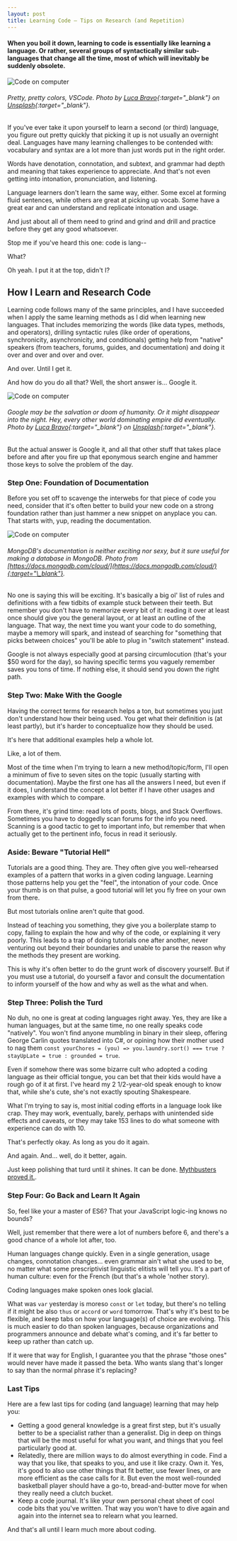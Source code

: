 ```yaml
---
layout: post
title: Learning Code — Tips on Research (and Repetition)
---
```

#### When you boil it down, learning to code is essentially like learning a language. Or rather, several groups of syntactically similar sub-languages that change all the time, most of which will inevitably be suddenly obsolete.

![Code on computer](/images/code.jpg)

###### _Pretty, pretty colors, VSCode. Photo by [Luca Bravo](https://unsplash.com/@lucabravo?utm_source=unsplash&utm_medium=referral&utm_content=creditCopyText){:target="\_blank"} on [Unsplash](https://unsplash.com/photos/XJXWbfSo2f0){:target="\_blank"}._


If you've ever take it upon yourself to learn a second (or third) language, you figure out pretty quickly that picking it up is not usually an overnight deal. Languages have many learning challenges to be contended with: vocabulary and syntax are a lot more than just words put in the right order. 

Words have denotation, connotation, and subtext, and grammar had depth and meaning that takes experience to appreciate. And that's not even getting into intonation, pronunciation, and listening.

Language learners don't learn the same way, either. Some excel at forming fluid sentences, while others are great at picking up vocab. Some have a great ear and can understand and replicate intonation and usage. 

And just about all of them need to grind and grind and drill and practice before they get any good whatsoever.

Stop me if you've heard this one: code is lang--

What?

Oh yeah. I put it at the top, didn't I?

## How I Learn and Research Code

Learning code follows many of the same principles, and I have succeeded when I apply the same learning methods as I did when learning new languages. That includes memorizing the words (like data types, methods, and operators), drilling syntactic rules (like order of operations, synchronicity, asynchronicity, and conditionals) getting help from "native" speakers (from teachers, forums, guides, and documentation) and doing it over and over and over and over.

And over. Until I get it.

And how do you do all that? Well, the short answer is... Google it.

![Code on computer](/images/google.jpg)
###### _Google may be the salvation or doom of humanity. Or it might disappear into the night. Hey, every other world dominating empire did eventually. Photo by [Luca Bravo](https://unsplash.com/@lucabravo?utm_source=unsplash&utm_medium=referral&utm_content=creditCopyText){:target="\_blank"} on [Unsplash](https://unsplash.com/photos/jz4ca36oJ_M){:target="\_blank"}._

But the actual answer is Google it, and all that other stuff that takes place before and after you fire up that eponymous search engine and hammer those keys to solve the problem of the day.

### Step One: Foundation of Documentation

Before you set off to scavenge the interwebs for that piece of code you need, consider that it's often better to build your new code on a strong foundation rather than just hammer a new snippet on anyplace you can. That starts with, yup, reading the documentation.

![Code on computer](/images/mongodb.png)
###### _MongoDB's documentation is neither exciting nor sexy, but it sure useful for making a database in MongoDB. Photo from [https://docs.mongodb.com/cloud/](https://docs.mongodb.com/cloud/){:target="\_blank"}._

No one is saying this will be exciting. It's basically a big ol' list of rules and definitions with a few tidbits of example stuck between their teeth. But remember you don't have to memorize every bit of it: reading it over at least once should give you the general layout, or at least an outline of the language. That way, the next time you want your code to do something, maybe a memory will spark, and instead of searching for "something that picks between choices" you'll be able to plug in "switch statement" instead.

Google is not always especially good at parsing circumlocution (that's your $50 word for the day), so having specific terms you vaguely remember saves you tons of time. If nothing else, it should send you down the right path.

### Step Two: Make With the Google

Having the correct terms for research helps a ton, but sometimes you just don't understand how their being used. You get what their definition is (at least partly), but it's harder to conceptualize how they should be used.

It's here that additional examples help a whole lot.

Like, a lot of them.

Most of the time when I'm trying to learn a new method/topic/form, I'll open a minimum of five to seven sites on the topic (usually starting with documentation). Maybe the first one has all the answers I need, but even if it does, I understand the concept a lot better if I have other usages and examples with which to compare. 

From there, it's grind time: read lots of posts, blogs, and Stack Overflows. Sometimes you have to doggedly scan forums for the info you need. Scanning is a good tactic to get to important info, but remember that when actually get to the pertinent info, focus in read it seriously.

### Aside: Beware "Tutorial Hell"

Tutorials are a good thing. They are. They often give you well-rehearsed examples of a pattern that works in a given coding language. Learning those patterns help you get the "feel", the intonation of your code. Once your thumb is on that pulse, a good tutorial will let you fly free on your own from there.

But most tutorials online aren't quite that good.

Instead of teaching you something, they give you a boilerplate stamp to copy, failing to explain the how and why of the code, or explaining it very poorly. This leads to a trap of doing tutorials one after another, never venturing out beyond their boundaries and unable to parse the reason why the methods they present are working.

This is why it's often better to do the grunt work of discovery yourself. But if you must use a tutorial, do yourself a favor and consult the documentation to inform yourself of the how and why as well as the what and when.

### Step Three: Polish the Turd

No duh, no one is great at coding languages right away. Yes, they are like a human languages, but at the same time, no one really speaks code "natively". You won't find anyone mumbling in binary in their sleep, offering George Carlin quotes translated into C#, or opining how their mother used to nag them ```const yourChores = (you) => you.laundry.sort() === true ? stayUpLate = true : grounded = true```. 

Even if somehow there was some bizarre cult who adopted a coding language as their official tongue, you can bet that their kids would have a rough go of it at first. I've heard my 2 1/2-year-old speak enough to know that, while she's cute, she's not exactly spouting Shakespeare. 

What I'm trying to say is, most initial coding efforts in a language look like crap. They may work, eventually, barely, perhaps with unintended side effects and caveats, or they may take 153 lines to do what someone with experience can do with 10.

That's perfectly okay. As long as you do it again.

And again. And... well, do it better, again.

Just keep polishing that turd until it shines. It can be done. [Mythbusters proved it.](https://www.facebook.com/MythBusters/videos/10152575703413224). 

### Step Four: Go Back and Learn It Again

So, feel like your a master of ES6? That your JavaScript logic-ing knows no bounds?

Well, just remember that there were a lot of numbers before 6, and there's a good chance of a whole lot after, too.

Human languages change quickly. Even in a single generation, usage changes, connotation changes... even grammar ain't what she used to be, no matter what some prescriptivist linguistic elitists will tell you. It's a part of human culture: even for the French (but that's a whole 'nother story).

Coding languages make spoken ones look glacial.

What was ```var``` yesterday is moreso ```const``` or ```let``` today, but there's no telling if it might be also ```thus``` or ```accord``` or ```word``` tomorrow. That's why it's best to be flexible, and keep tabs on how your language(s) of choice are evolving. This is much easier to do than spoken languages, because organizations and programmers announce and debate what's coming, and it's far better to keep up rather than catch up.

If it were that way for English, I guarantee you that the phrase "those ones" would never have made it passed the beta. Who wants slang that's longer to say than the normal phrase it's replacing?

### Last Tips

Here are a few last tips for coding (and language) learning that may help you:

 * Getting a good general knowledge is a great first step, but it's usually better to be a specialist rather than a generalist. Dig in deep on things that will be the most useful for what you want, and things that you feel particularly good at.
 * Relatedly, there are million ways to do almost everything in code. Find a way that you like, that speaks to you, and use it like crazy. Own it. Yes, it's good to also use other things that fit better, use fewer lines, or are more efficient as the case calls for it. But even the most well-rounded basketball player should have a go-to, bread-and-butter move for when they really need a clutch bucket.
 * Keep a code journal. It's like your own personal cheat sheet of cool code bits that you've written. That way you won't have to dive again and again into the internet sea to relearn what you learned. 

And that's all until I learn much more about coding.